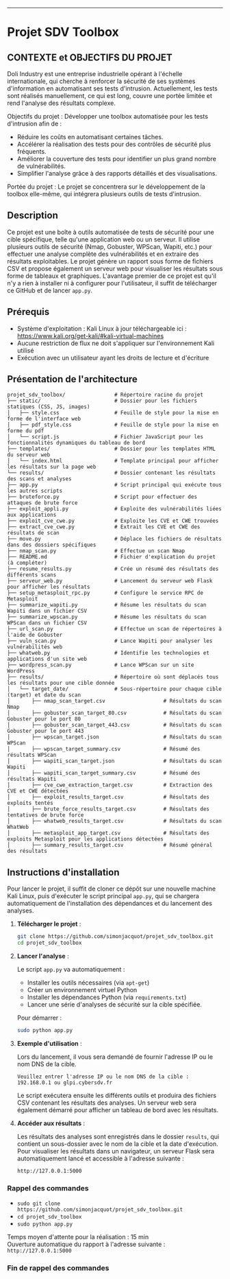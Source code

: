 ---

# **Projet SDV Toolbox**

## **CONTEXTE et OBJECTIFS DU PROJET**

Doli Industry est une entreprise industrielle opérant à l'échelle internationale, qui cherche à renforcer la sécurité de ses systèmes d'information en automatisant ses tests d'intrusion. Actuellement, les tests sont réalisés manuellement, ce qui est long, couvre une portée limitée et rend l'analyse des résultats complexe.

Objectifs du projet : Développer une toolbox automatisée pour les tests d'intrusion afin de :

- Réduire les coûts en automatisant certaines tâches.
- Accélérer la réalisation des tests pour des contrôles de sécurité plus fréquents.
- Améliorer la couverture des tests pour identifier un plus grand nombre de vulnérabilités.
- Simplifier l'analyse grâce à des rapports détaillés et des visualisations.

Portée du projet : Le projet se concentrera sur le développement de la toolbox elle-même, qui intégrera plusieurs outils de tests d'intrusion.

## **Description**

Ce projet est une boîte à outils automatisée de tests de sécurité pour une cible spécifique, telle qu'une application web ou un serveur. Il utilise plusieurs outils de sécurité (Nmap, Gobuster, WPScan, Wapiti, etc.) pour effectuer une analyse complète des vulnérabilités et en extraire des résultats exploitables. Le projet génère un rapport sous forme de fichiers CSV et propose également un serveur web pour visualiser les résultats sous forme de tableaux et graphiques. L'avantage premier de ce projet est qu'il n'y a rien à installer ni à configurer pour l'utilisateur, il suffit de télécharger ce GitHub et de lancer `app.py`.

## **Prérequis**

- Système d'exploitation : Kali Linux à jour téléchargeable ici : https://www.kali.org/get-kali/#kali-virtual-machines
- Aucune restriction de flux ne doit s'appliquer sur l'environnement Kali utilisé 
- Exécution avec un utilisateur ayant les droits de lecture et d'écriture

## **Présentation de l'architecture**

```
projet_sdv_toolbox/                # Répertoire racine du projet
├── static/                        # Dossier pour les fichiers statiques (CSS, JS, images)
│   ├── style.css                  # Feuille de style pour la mise en forme de l'interface web
│   ├── pdf_style.css              # Feuille de style pour la mise en forme du pdf
│   └── script.js                  # Fichier JavaScript pour les fonctionnalités dynamiques du tableau de bord
├── templates/                     # Dossier pour les templates HTML du serveur web
│   └── index.html                 # Template principal pour afficher les résultats sur la page web
└── results/                       # Dossier contenant les résultats des scans et analyses
├── app.py                         # Script principal qui exécute tous les autres scripts
├── bruteforce.py                  # Script pour effectuer des attaques de brute force
├── exploit_appli.py               # Exploite des vulnérabilités liées aux applications
├── exploit_cve_cwe.py             # Exploite les CVE et CWE trouvées
├── extract_cve_cwe.py             # Extrait les CVE et CWE des résultats de scan
├── move.py                        # Déplace les fichiers de résultats dans des dossiers spécifiques
├── nmap_scan.py                   # Effectue un scan Nmap
├── README.md                      # Fichier d'explication du projet (à compléter)
├── resume_results.py              # Crée un résumé des résultats des différents scans
├── serveur_web.py                 # Lancement du serveur web Flask pour afficher les résultats
├── setup_metasploit_rpc.py        # Configure le service RPC de Metasploit
├── summarize_wapiti.py            # Résume les résultats du scan Wapiti dans un fichier CSV
├── summarize_wpscan.py            # Résume les résultats du scan WPScan dans un fichier CSV
├── url_scan.py                    # Effectue un scan de répertoires à l'aide de Gobuster
├── vuln_scan.py                   # Lance Wapiti pour analyser les vulnérabilités web
├── whatweb.py                     # Identifie les technologies et applications d'un site web
├── wordpress_scan.py              # Lance WPScan sur un site WordPress
├── results/                       # Répertoire où sont déplacés tous les résultats pour une cible donnée
│   └── target_date/               # Sous-répertoire pour chaque cible (target) et date du scan
│       ├── nmap_scan_target.csv                   # Résultats du scan Nmap
│       ├── gobuster_scan_target_80.csv            # Résultats du scan Gobuster pour le port 80
│       ├── gobuster_scan_target_443.csv           # Résultats du scan Gobuster pour le port 443
│       ├── wpscan_target.json                     # Résultats du scan WPScan
│       ├── wpscan_target_summary.csv              # Résumé des résultats WPScan
│       ├── wapiti_scan_target.json                # Résultats du scan Wapiti
│       ├── wapiti_scan_target_summary.csv         # Résumé des résultats Wapiti
│       ├── cve_cwe_extraction_target.csv          # Extraction des CVE et CWE détectées
│       ├── exploit_results_target.csv             # Résultats des exploits tentés
│       ├── brute_force_results_target.csv         # Résultats des tentatives de brute force
│       ├── whatweb_results_target.csv             # Résultats du scan WhatWeb
│       ├── metasploit_app_target.csv              # Résultats des exploits Metasploit pour les applications détectées
│       ├── summary_results_target.csv             # Résumé général des résultats
```

## **Instructions d'installation**

Pour lancer le projet, il suffit de cloner ce dépôt sur une nouvelle machine Kali Linux, puis d'exécuter le script principal `app.py`, qui se chargera automatiquement de l'installation des dépendances et du lancement des analyses.

1. **Télécharger le projet** :

   ```bash
   git clone https://github.com/simonjacquot/projet_sdv_toolbox.git
   cd projet_sdv_toolbox
   ```

2. **Lancer l'analyse** :

   Le script `app.py` va automatiquement :
   - Installer les outils nécessaires (via `apt-get`)
   - Créer un environnement virtuel Python
   - Installer les dépendances Python (via `requirements.txt`)
   - Lancer une série d'analyses de sécurité sur la cible spécifiée.

   Pour démarrer :

   ```bash
   sudo python app.py
   ```

3. **Exemple d'utilisation** :

   Lors du lancement, il vous sera demandé de fournir l'adresse IP ou le nom DNS de la cible.

   ```text
   Veuillez entrer l'adresse IP ou le nom DNS de la cible : 192.168.0.1 ou glpi.cybersdv.fr
   ```

   Le script exécutera ensuite les différents outils et produira des fichiers CSV contenant les résultats des analyses. Un serveur web sera également démarré pour afficher un tableau de bord avec les résultats.

4. **Accéder aux résultats** :

   Les résultats des analyses sont enregistrés dans le dossier `results`, qui contient un sous-dossier avec le nom de la cible et la date d'exécution. Pour visualiser les résultats dans un navigateur, un serveur Flask sera automatiquement lancé et accessible à l'adresse suivante :

   ```text
   http://127.0.0.1:5000
   ```

### **Rappel des commandes**

  - `sudo git clone https://github.com/simonjacquot/projet_sdv_toolbox.git`
  - `cd projet_sdv_toolbox`
  - `sudo python app.py`           

Temps moyen d'attente pour la réalisation : 15 min  
Ouverture automatique du rapport à l'adresse suivante : `http://127.0.0.1:5000`

### **Fin de rappel des commandes**

